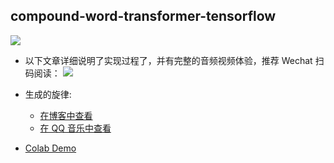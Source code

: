 ## compound-word-transformer-tensorflow


![](https://chendongze.oss-cn-shanghai.aliyuncs.com/ipic/m5fng.png)



* 以下文章详细说明了实现过程了，并有完整的音频视频体验，推荐 Wechat 扫码阅读：
![](https://chendongze.oss-cn-shanghai.aliyuncs.com/ipic/3993k.png)




* 生成的旋律:
  * [在博客中查看](https://eurychen.me/post/music/ai-music/1/)
  * [在 QQ 音乐中查看](https://i.y.qq.com/n2/m/share/details/album.html?albummid=001cIqFi422iAM)
* [Colab Demo](https://colab.research.google.com/drive/1M4-dW3PXrr8BUynejLHiZIbIV7XdpN9I?usp=sharing)


